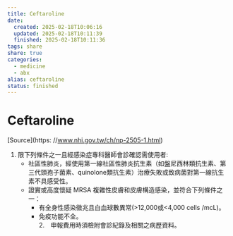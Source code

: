 ```yaml
---
title: Ceftaroline
date:
  created: 2025-02-18T10:06:16
  updated: 2025-02-18T10:11:39
  finished: 2025-02-18T10:11:36
tags: share
share: true
categories:
  - medicine
  - abx
alias: ceftaroline
status: finished
---
```

# Ceftaroline  
  
[Source](https: //www.nhi.gov.tw/ch/np-2505-1.html)  
  
<!-- more -->  
  
1. 限下列條件之一且經感染症專科醫師會診確認需使用者:  
	- 社區性肺炎，經使用第一線社區性肺炎抗生素（如盤尼西林類抗生素、第三代頭孢子菌素、quinolone類抗生素）治療失敗或致病菌對第一線抗生素不具感受性。  
	- 證實或高度懷疑 MRSA 複雜性皮膚和皮膚構造感染，並符合下列條件之一：  
		- 有全身性感染徵兆且白血球數異常(>12,000或<4,000 cells /mcL)。  
		- 免疫功能不全。  
2.　申報費用時須檢附會診紀錄及相關之病歷資料。  
  
   
 